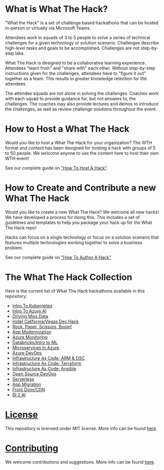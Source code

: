 # What is What The Hack?

"What the Hack" is a set of challenge based hackathons that can be hosted in-person or virtually via Microsoft Teams.

Attendees work in squads of 3 to 5 people to solve a series of technical challenges for a given technology or solution scenario. Challenges describe high-level tasks and goals to be accomplished. Challenges are not step-by-step labs.

What The Hack is designed to be a collaborative learning experience.  Attendees "learn from" and "share with" each other. Without step-by-step instructions given for the challenges, attendees have to "figure it out" together as a team.  This results in greater knowledge retention for the attendees. 

The attendee squads are not alone in solving the challenges. Coaches work with each squad to provide guidance for, but not answers to, the challenges.  The coaches may also provide lectures and demos to introduce the challenges, as well as review challenge solutions throughout the event.

# How to Host a What The Hack

Would you like to host a What The Hack for your organization? The WTH format and content has been designed for hosting a hack with groups of 5 to 50 people. We welcome anyone to use the content here to host their own WTH event!

See our complete guide on ["How To Host A Hack"](/000-HowToHack/WTH-HowToHostAHack.md).

# How to Create and Contribute a new What The Hack

Would you like to create a new What The Hack?  We welcome all new hacks!  We have developed a process for doing this.  This includes a set of guidelines and templates to help you package your hack up for the What The Hack repo!

Hacks can focus on a single technology or focus on a solution scenario that features multiple technologies working  together to solve a business problem.

See our complete guide on ["How To Author A Hack"](/000-HowToHack/WTH-HowToAuthorAHack.md).

# The What The Hack Collection

Here is the current list of What The Hack hackathons available in this repository:

- [Intro To Kubernetes](/001-IntroToKubernetes/)
- [Intro To Azure AI](/002-IntroToAzureAI/)
- [Driving Miss Data](/003-DrivingMissData/)
- [Hotel California/Vegas Dev Hack](/004-HotelCaliVegasDevHack/)
- [Rock, Paper, Scissors, Boom!](/005-RockPaperScissorsBoom/)
- [App Modernization](/006-AppModernization/)
- [Azure Monitoring](/007-AzureMonitoring/)
- [Databricks/Intro to ML](/008-DatabricksIntroML/)
- [Microservices In Azure](/009-MicroservicesInAzure/)
- [Azure DevOps](/010-AzureDevOps/)
- [Infrastructure As Code: ARM & DSC](/011-InfraAsCode-ARM-DSC/)
- [Infrastructure As Code: Terraform](/012-InfraAsCode-Terraform/)
- [Infrastructure As Code: Ansible](/013-InfraAsCode-Ansible/)
- [Open Source DevOps](/014-OSS%20DevOps/)
- [Serverless](/015-Serverless/)
- [App Migration](/016-AppMigration/)
- [Front Door/CDN](/017-FrontDoorCDN/)
- [BI 2 AI](/018-BI2AI/)

# [License](https://github.com/Microsoft/WhatTheHack/blob/master/LICENSE)
This repository is licensed under MIT license. More info can be found [here](https://github.com/Microsoft/WhatTheHack/blob/master/LICENSE).

# [Contributing](https://github.com/Microsoft/WhatTheHack/blob/master/CONTRIBUTING.md)

We welcome contributions and suggestions. More info can be found [here](https://github.com/Microsoft/WhatTheHack/blob/master/CONTRIBUTING.md).


